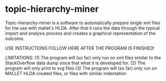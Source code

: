 # topic-hierarchy-miner
Topic-hierarchy-miner is a software to automatically prepare single xml files for the use with mallet's HLDA. After that it runs the data through the typical import and analysis process and creates a graphical representation of the outcome.

USE INSTRUCTIONS FOLLOW HERE AFTER THE PROGRAM IS FINISHED!

LIMITATIONS:
(1) The program will (so far) only run on xml files similar to the StackOverflow data dump since that what it is developed for.
(2) The program will only print to svg files
(3) The program will (so far) only run on MALLET HLDA created files, or files with similar indentation
